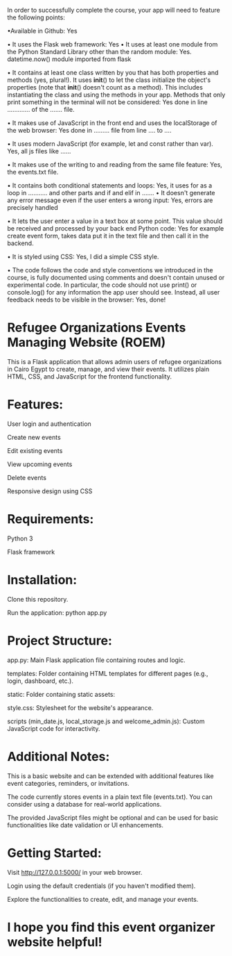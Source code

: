 In order to successfully complete the course, your app will need to feature the following 
points:

•Available in Github: Yes

• It uses the Flask web framework: Yes
• It uses at least one module from the Python Standard Library other than 
the random module: Yes. datetime.now() module imported from flask

• It contains at least one class written by you that has both properties and 
methods (yes, plural!). It uses __init__() to let the class initialize the object's 
properties (note that __init__() doesn't count as a method). This includes 
instantiating the class and using the methods in your app. Methods that only print 
something in the terminal will not be considered: Yes done in line ............. of the ....... file. 

• It makes use of JavaScript in the front end and uses the localStorage of the web 
browser: Yes done in ......... file from line .... to ....

• It uses modern JavaScript (for example, let and const rather than var). Yes, all js files like ......

• It makes use of the writing to and reading from the same file feature: Yes, the events.txt file. 

• It contains both conditional statements and loops: Yes, it uses for as a loop in ........... and other parts and if and elif in .......
• It doesn't generate any error message even if the user enters a wrong input: Yes, errors are precisely handled

• It lets the user enter a value in a text box at some point. This value should be received 
and processed by your back end Python code: Yes for example create event form, takes data put it in the text file and then call it in the backend. 

• It is styled using CSS: Yes, I did a simple CSS style. 

• The code follows the code and style conventions we introduced in the course, is fully 
documented using comments and doesn't contain unused or experimental code. In 
particular, the code should not use print() or console.log() for any 
information the app user should see. Instead, all user feedback needs to be visible in 
the browser: Yes, done!



# Refugee Organizations Events Managing Website (ROEM)

This is a Flask application that allows admin users of refugee organizations in Cairo Egypt to create, manage, and view their events. It utilizes plain HTML, CSS, and JavaScript for the frontend functionality.

# Features:

User login and authentication

Create new events

Edit existing events

View upcoming events

Delete events

Responsive design using CSS

# Requirements:

Python 3

Flask framework

# Installation:

Clone this repository.

Run the application:
    python app.py

# Project Structure:

app.py: Main Flask application file containing routes and logic.

templates: Folder containing HTML templates for different pages (e.g., login, dashboard, etc.).

static: Folder containing static assets:

style.css: Stylesheet for the website's appearance.

scripts (min_date.js, local_storage.js and welcome_admin.js): Custom JavaScript code for interactivity.

# Additional Notes:

This is a basic website and can be extended with additional features like event categories, reminders, or invitations.

The code currently stores events in a plain text file (events.txt). You can consider using a database for real-world applications.

The provided JavaScript files might be optional and can be used for basic functionalities like date validation or UI enhancements.

# Getting Started:

Visit http://127.0.0.1:5000/ in your web browser.

Login using the default credentials (if you haven't modified them).

Explore the functionalities to create, edit, and manage your events.

# I hope you find this event organizer website helpful!


